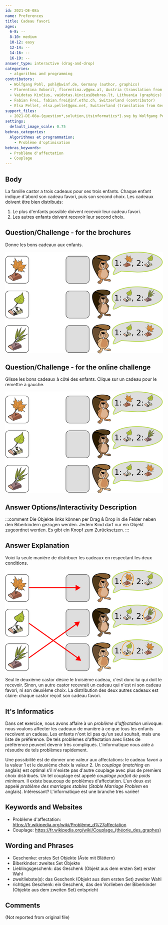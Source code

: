 ```yaml
---
id: 2021-DE-08a
name: Preferences
title: Cadeau favori
ages:
  6-8: --
  8-10: medium
  10-12: easy
  12-14: --
  14-16: --
  16-19: --
answer_type: interactive (drag-and-drop)
categories:
  - algorithms and programming
contributors:
  - Wolfgang Pohl, pohl@bwinf.de, Germany (author, graphics)
  - Florentina Voboril, florentina.v@gmx.at, Austria (translation from English into German, graphics)
  - Vaidotas Kinčius, vaidotas.kincius@bebras.lt, Lithuania (graphics)
  - Fabian Frei, fabian.frei@inf.ethz.ch, Switzerland (contributor)
  - Elsa Pellet, elsa.pellet@gmx.net, Switzerland (translation from German into French)
support_files:
  - 2021-DE-08a-{question*,solution,itsinformatics*}.svg by Wolfgang Pohl, originals by Vaidotas Kinčius, adapted by Florentina Voboril
settings:
  default_image_scale: 0.75
bebras_categories:
  Algorithmes et programmation:
    - Problème d'optimisation
bebras_keywords:
  - Problème d'affectation
  - Couplage
---
```



## Body

La famille castor a trois cadeaux pour ses trois enfants. Chaque enfant indique d'abord son cadeau favori, puis son second choix. Les cadeaux doivent être bien distribués:

1. Le plus d'enfants possible doivent recevoir leur cadeau favori.
2. Les autres enfants doivent recevoir leur second choix.


## Question/Challenge - for the brochures

Donne les bons cadeaux aux enfants.

![](graphics/2021-DE-08a-question-compatible.svg "Exercice")


## Question/Challenge - for the online challenge

Glisse les bons cadeaux à côté des enfants. Clique sur un cadeau pour le remettre à gauche.

![](interactivity/2021-DE-08a-question-interactive.svg "question 2021-DE-08a")


## Answer Options/Interactivity Description

<!-- empty -->

:::comment
Die Objekte links können per Drag & Drop in die Felder neben den Biberkindern gezogen werden. Jedem Kind darf nur ein Objekt zugeordnet werden. Es gibt ein Knopf zum Zurücksetzen.
:::


## Answer Explanation

Voici la seule manière de distribuer les cadeaux en respectant les deux conditions.

![](graphics/2021-DE-08a-solution-compatible.svg "Solution")

Seul le deuxième castor désire le troisième cadeau, c'est donc lui qui doit le recevoir. Sinon, un autre castor recevrait un cadeau qui n'est ni son cadeau favori, ni son deuxième choix. La distribution des deux autres cadeaux est claire: chaque castor reçoit son cadeau favori.


## It's Informatics

Dans cet exercice, nous avons affaire à un _problème d'affectation_ univoque: nous voulons affecter les cadeaux de manière à ce que tous les enfants recoivent un cadeau. Les enfants n'ont ici pas qu'un seul souhait, mais une liste de préférence. De tels problèmes d'affectation avec listes de préférence peuvent devenir très compliqués. L'informatique nous aide à résoudre de tels problèmes rapidement.

Une possibilité est de donner une valeur aux affectations: le cadeau favori a la valeur 1 et le deuxième choix la valeur 2. Un _couplage_ (_matching_ en anglais) est optimal s'il n'existe pas d'autre couplage avec plus de premiers choix distribués. Un tel couplage est appelé _couplage parfait de poids minimum_. Il existe beaucoup de problèmes d'affectation. L'un deux est appelé _problème des marriages stables_ (_Stable Marriage Problem_ en anglais). Intéressant? L'informatique est une branche très variée!


## Keywords and Websites

 - Problème d'affectation: https://fr.wikipedia.org/wiki/Problème_d%27affectation
 - Couplage: https://fr.wikipedia.org/wiki/Couplage_(théorie_des_graphes)


## Wording and Phrases

- Geschenke: erstes Set Objekte (Äste mit Blättern)
- Biberkinder: zweites Set Objekte
- Lieblingsgeschenk: das Geschenk (Objekt aus dem ersten Set) erster Wahl 
- zweitliebste(s): das Geschenk (Objekt aus dem ersten Set) zweiter Wahl
- richtiges Geschenk: ein Geschenk, das den Vorlieben der Biberkinder (Objekte aus dem zweiten Set) entspricht

## Comments

(Not reported from original file)
